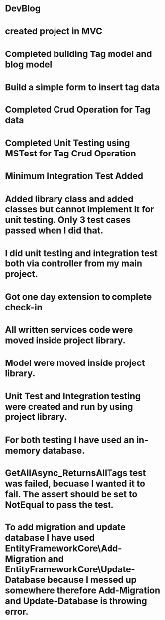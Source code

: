 # DevBlog
# created project in MVC
# Completed building Tag model and blog model
# Build a simple form to insert tag data
# Completed Crud Operation for Tag data
# Completed Unit Testing using MSTest for Tag Crud Operation
# Minimum Integration Test Added
# Added library class and added classes but cannot implement it for unit testing. Only 3 test cases passed when I did that.
# I did unit testing and integration test both via controller from my main project.
# Got one day extension to complete check-in
# All written services code were moved inside project library.
# Model were moved inside project library.
# Unit Test and Integration testing were created and run by using project library.
# For both testing I have used an in-memory database.
# GetAllAsync_ReturnsAllTags test was failed, becuase I wanted it to fail. The assert should be set to NotEqual to pass the test.
# To add migration and update database I have used EntityFrameworkCore\Add-Migration and EntityFrameworkCore\Update-Database because I messed up somewhere therefore Add-Migration and Update-Database is throwing error. 

